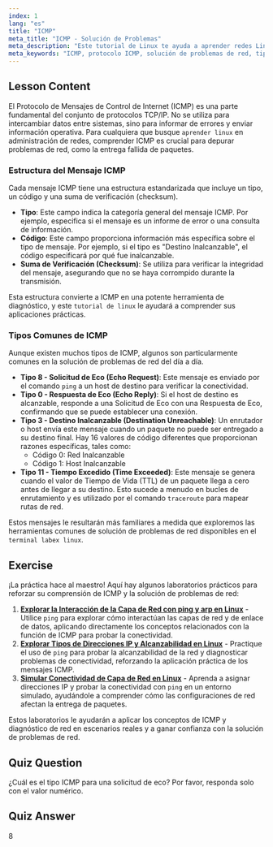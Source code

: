 ```yaml
---
index: 1
lang: "es"
title: "ICMP"
meta_title: "ICMP - Solución de Problemas"
meta_description: "Este tutorial de Linux te ayuda a aprender redes Linux explicando el protocolo ICMP. Comprende los tipos y códigos de mensajes ICMP para una solución de problemas de red efectiva."
meta_keywords: "ICMP, protocolo ICMP, solución de problemas de red, tipos ICMP, redes Linux, aprender Linux, tutorial Linux, labex linux, principiante, guía"
---
```


## Lesson Content

El Protocolo de Mensajes de Control de Internet (ICMP) es una parte fundamental del conjunto de protocolos TCP/IP. No se utiliza para intercambiar datos entre sistemas, sino para informar de errores y enviar información operativa. Para cualquiera que busque `aprender linux` en administración de redes, comprender ICMP es crucial para depurar problemas de red, como la entrega fallida de paquetes.

### Estructura del Mensaje ICMP

Cada mensaje ICMP tiene una estructura estandarizada que incluye un tipo, un código y una suma de verificación (checksum).

- **Tipo**: Este campo indica la categoría general del mensaje ICMP. Por ejemplo, especifica si el mensaje es un informe de error o una consulta de información.
- **Código**: Este campo proporciona información más específica sobre el tipo de mensaje. Por ejemplo, si el tipo es "Destino Inalcanzable", el código especificará por qué fue inalcanzable.
- **Suma de Verificación (Checksum)**: Se utiliza para verificar la integridad del mensaje, asegurando que no se haya corrompido durante la transmisión.

Esta estructura convierte a ICMP en una potente herramienta de diagnóstico, y este `tutorial de linux` le ayudará a comprender sus aplicaciones prácticas.

### Tipos Comunes de ICMP

Aunque existen muchos tipos de ICMP, algunos son particularmente comunes en la solución de problemas de red del día a día.

- **Tipo 8 - Solicitud de Eco (Echo Request)**: Este mensaje es enviado por el comando `ping` a un host de destino para verificar la conectividad.
- **Tipo 0 - Respuesta de Eco (Echo Reply)**: Si el host de destino es alcanzable, responde a una Solicitud de Eco con una Respuesta de Eco, confirmando que se puede establecer una conexión.
- **Tipo 3 - Destino Inalcanzable (Destination Unreachable)**: Un enrutador o host envía este mensaje cuando un paquete no puede ser entregado a su destino final. Hay 16 valores de código diferentes que proporcionan razones específicas, tales como:
  - Código 0: Red Inalcanzable
  - Código 1: Host Inalcanzable
- **Tipo 11 - Tiempo Excedido (Time Exceeded)**: Este mensaje se genera cuando el valor de Tiempo de Vida (TTL) de un paquete llega a cero antes de llegar a su destino. Esto sucede a menudo en bucles de enrutamiento y es utilizado por el comando `traceroute` para mapear rutas de red.

Estos mensajes le resultarán más familiares a medida que exploremos las herramientas comunes de solución de problemas de red disponibles en el `terminal labex linux`.

## Exercise

¡La práctica hace al maestro! Aquí hay algunos laboratorios prácticos para reforzar su comprensión de ICMP y la solución de problemas de red:

1. **[Explorar la Interacción de la Capa de Red con ping y arp en Linux](https://labex.io/es/labs/comptia-explore-network-layer-interaction-with-ping-and-arp-in-linux-592746)** - Utilice `ping` para explorar cómo interactúan las capas de red y de enlace de datos, aplicando directamente los conceptos relacionados con la función de ICMP para probar la conectividad.
2. **[Explorar Tipos de Direcciones IP y Alcanzabilidad en Linux](https://labex.io/es/labs/comptia-explore-ip-address-types-and-reachability-in-linux-592780)** - Practique el uso de `ping` para probar la alcanzabilidad de la red y diagnosticar problemas de conectividad, reforzando la aplicación práctica de los mensajes ICMP.
3. **[Simular Conectividad de Capa de Red en Linux](https://labex.io/es/labs/comptia-simulate-network-layer-connectivity-in-linux-592752)** - Aprenda a asignar direcciones IP y probar la conectividad con `ping` en un entorno simulado, ayudándole a comprender cómo las configuraciones de red afectan la entrega de paquetes.

Estos laboratorios le ayudarán a aplicar los conceptos de ICMP y diagnóstico de red en escenarios reales y a ganar confianza con la solución de problemas de red.

## Quiz Question

¿Cuál es el tipo ICMP para una solicitud de eco? Por favor, responda solo con el valor numérico.

## Quiz Answer

8
